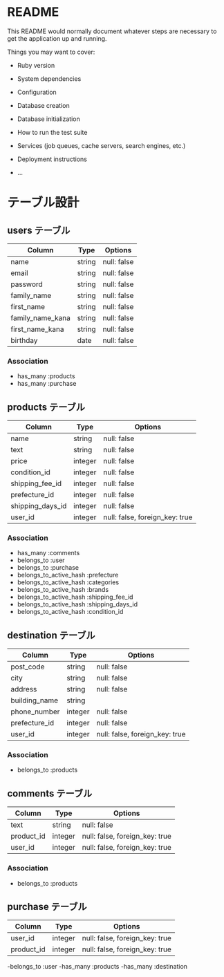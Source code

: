 # README

This README would normally document whatever steps are necessary to get the
application up and running.

Things you may want to cover:

* Ruby version

* System dependencies

* Configuration

* Database creation

* Database initialization

* How to run the test suite

* Services (job queues, cache servers, search engines, etc.)

* Deployment instructions

* ...

# テーブル設計

## users テーブル

| Column               | Type   | Options     |
| -------------------- | ------ | ----------- |
| name                 | string | null: false |
| email                | string | null: false |
| password             | string | null: false |
| family_name          | string | null: false |
| first_name           | string | null: false |
| family_name_kana     | string | null: false |
| first_name_kana      | string | null: false |
| birthday             | date   | null: false |

### Association

- has_many :products
- has_many :purchase



## products テーブル

| Column             | Type   | Options     |
| ------------------ | ------ | ----------- |
| name               | string | null: false |
| text               | string | null: false |
| price              | integer | null: false |
| condition_id       | integer | null: false |
| shipping_fee_id    | integer | null: false |
| prefecture_id      | integer | null: false |
| shipping_days_id   | integer | null: false |
| user_id            | integer | null: false, foreign_key: true |

### Association

- has_many :comments
- belongs_to :user
- belongs_to :purchase
- belongs_to_active_hash :prefecture
- belongs_to_active_hash :categories
- belongs_to_active_hash :brands
- belongs_to_active_hash :shipping_fee_id
- belongs_to_active_hash :shipping_days_id
- belongs_to_active_hash :condition_id

## destination テーブル

| Column             | Type    | Options     |
| ------------------ | ------- | ----------- |
| post_code          | string  | null: false |
| city               | string  | null: false |
| address            | string  | null: false |
| building_name      | string  |             |
| phone_number       | integer | null: false |
| prefecture_id      | integer | null: false |
| user_id            | integer | null: false, foreign_key: true |

### Association

- belongs_to :products

## comments テーブル

| Column          | Type   | Options     |
| --------------- | ------ | ----------- |
| text         | string | null: false |
| product_id   | integer | null: false, foreign_key: true |
| user_id      | integer | null: false, foreign_key: true |

### Association

- belongs_to :products

## purchase テーブル

| Column             | Type    | Options     |
| ------------------ | ------- | ----------- |
| user_id            | integer | null: false, foreign_key: true |
| product_id         | integer | null: false, foreign_key: true |

-belongs_to :user
-has_many :products
-has_many :destination